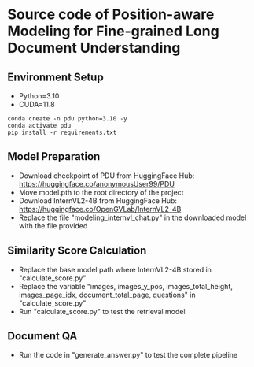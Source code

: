 # Source code of Position-aware Modeling for Fine-grained Long Document Understanding

## Environment Setup

* Python=3.10
* CUDA=11.8
```shell
conda create -n pdu python=3.10 -y
conda activate pdu
pip install -r requirements.txt
```

## Model Preparation

* Download checkpoint of PDU from HuggingFace Hub: https://huggingface.co/anonymousUser99/PDU
* Move model.pth to the root directory of the project
* Download InternVL2-4B from HuggingFace Hub: https://huggingface.co/OpenGVLab/InternVL2-4B
* Replace the file "modeling_internvl_chat.py" in the downloaded model with the file provided

## Similarity Score Calculation
* Replace the base model path where InternVL2-4B stored in "calculate_score.py"
* Replace the variable "images, images_y_pos, images_total_height, images_page_idx, document_total_page, questions" in "calculate_score.py"
* Run "calculate_score.py" to test the retrieval model

## Document QA
* Run the code in "generate_answer.py" to test the complete pipeline